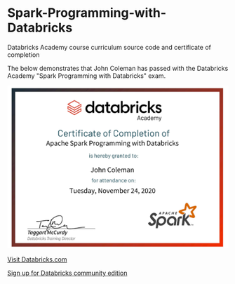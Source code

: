 # Spark-Programming-with-Databricks
Databricks Academy course curriculum source code and certificate of completion

The below demonstrates that John Coleman has passed with the Databricks Academy "Spark Programming with Databricks" exam.

![Certificate Image](https://github.com/WakeSurfin1/Spark-Programming-with-Databricks/raw/main/DbxAcademy_certificate.jpg)

[Visit Databricks.com](https://www.databricks.com/)

[Sign up for Databricks community edition](https://docs.databricks.com/getting-started/community-edition.html)
